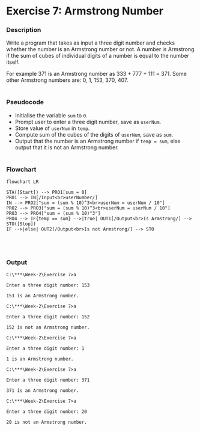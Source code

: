 # Exercise 7: Armstrong Number
### Description
Write a program that takes as input a three digit number and checks whether the number is an Armstrong number or not. A number is Armstrong if the sum of cubes of individual digits of a number is equal to the number itself. 

For example 371 is an Armstrong number as 333 + 777 + 111 = 371. Some other Armstrong numbers are: 0, 1, 153, 370, 407.
<br/><br/>
### Pseudocode
- Initialise the variable `sum` to `0`.
- Prompt user to enter a three digit number, save as `userNum`.
- Store value of `userNum` in `temp`.
- Compute sum of the cubes of the digits of `userNum`, save as `sum`.
- Output that the number is an Armstrong number if `temp = sum`, else output that it is not an Armstrong number.
<br/><br/>
### Flowchart
```mermaid
flowchart LR

STA([Start]) --> PRO1[sum = 0]
PRO1 --> IN[/Input<br>userNumber/]
IN --> PRO2["sum = (sum % 10)^3<br>userNum = userNum / 10"]
PRO2 --> PRO3["sum = (sum % 10)^3<br>userNum = userNum / 10"]
PRO3 --> PRO4["sum = (sum % 10)^3"]
PRO4 --> IF{temp == sum} -->|true| OUT1[/Output<br>Is Armstrong/] --> STO([Stop])
IF -->|else| OUT2[/Output<br>Is not Armstrong/] --> STO

```
<br/><br/>
### Output
```
C:\***\Week-2\Exercise 7>a

Enter a three digit number: 153

153 is an Armstrong number.

C:\***\Week-2\Exercise 7>a

Enter a three digit number: 152

152 is not an Armstrong number.

C:\***\Week-2\Exercise 7>a

Enter a three digit number: 1

1 is an Armstrong number.

C:\***\Week-2\Exercise 7>a

Enter a three digit number: 371

371 is an Armstrong number.

C:\***\Week-2\Exercise 7>a

Enter a three digit number: 20

20 is not an Armstrong number.
```

